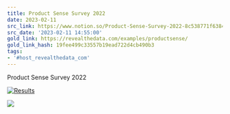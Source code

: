 ```yaml
---
title: Product Sense Survey 2022
date: 2023-02-11
src_link: https://www.notion.so/Product-Sense-Survey-2022-8c538771f638461eb1e276381ce667ad
src_date: '2023-02-11 14:55:00'
gold_link: https://revealthedata.com/examples/productsense/
gold_link_hash: 19fee499c33557b19ead722d4cb490b3
tags:
- '#host_revealthedata_com'
---
```






Product Sense Survey 2022



















































[![Results ](https://public.tableau.com/static/images/Pr/ProductSense2022/Results/1_rss.png)](#)    

![](https://mc.yandex.ru/watch/31661296)